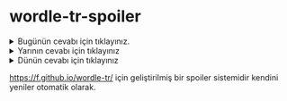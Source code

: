 # wordle-tr-spoiler

<details>
  <summary>Bugünün cevabı için tıklayınız.</summary>
  <br>
    <b> sabuh </b>
</details>

<details>
  <summary>Yarının cevabı için tıklayınız</summary>
  <br>
   <b> nicel </b>
</details>

<details>
  <summary>Dünün cevabı için tıklayınız </summary>
  <br>
  <b> yamçı </b>
</details>

https://f.github.io/wordle-tr/ için geliştirilmiş bir spoiler sistemidir kendini yeniler otomatik olarak.

